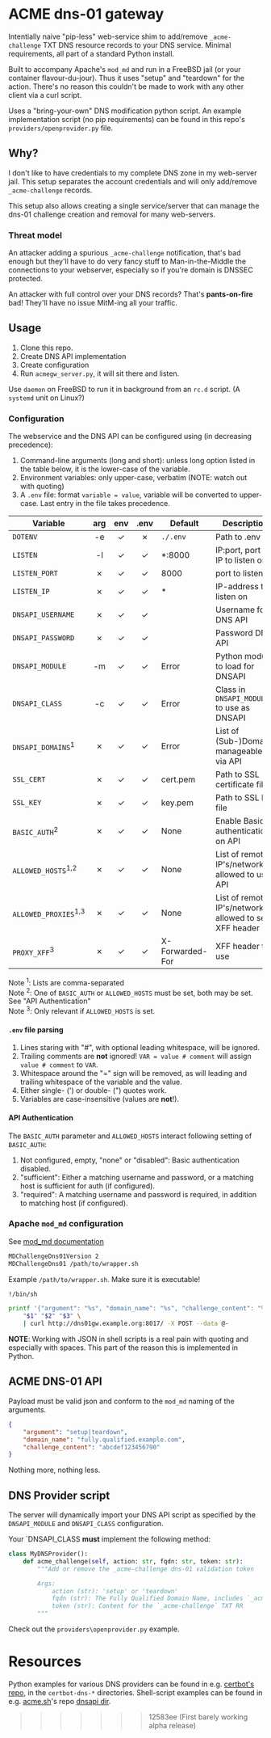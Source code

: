 # ACME dns-01 gateway

Intentially naive "pip-less" web-service shim to add/remove
`_acme-challenge` TXT DNS resource records to your DNS service. Minimal
requirements, all part of a standard Python install.

Built to accompany Apache's `mod_md` and run in a FreeBSD jail (or your
container flavour-du-jour). Thus it uses "setup" and "teardown" for the action.
There's no reason this couldn't be made to work with any other client via
a curl script.

Uses a "bring-your-own" DNS modification python script. An example
implementation script (no pip requirements) can be found in this repo's
`providers/openprovider.py` file.

## Why?

I don't like to have credentials to my complete DNS zone in my web-server jail.
This setup separates the account credentials and will only add/remove
`_acme-challenge` records.

This setup also allows creating a single service/server that can manage the
dns-01 challenge creation and removal for many web-servers.

### Threat model

An attacker adding a spurious `_acme-challenge` notification, that's bad enough
but they'll have to do very fancy stuff to Man-in-the-Middle the connections to
your webserver, especially so if you're domain is DNSSEC protected.

An attacker with full control over your DNS records? That's **pants-on-fire**
bad! They'll have no issue MitM-ing all your traffic.

## Usage

1. Clone this repo.
1. Create DNS API implementation
1. Create configuration
1. Run `acmegw_server.py`, it will sit there and listen.

Use `daemon` on FreeBSD to run it in background from an `rc.d` script.
(A `systemd` unit on Linux?)

### Configuration

The webservice and the DNS API can be configured using (in decreasing
precedence):

1. Command-line arguments (long and short): unless long option listed in the
   table below, it is the lower-case of the variable.
2. Environment variables: only upper-case, verbatim (NOTE: watch out with
   quoting)
3. A `.env` file: format `variable = value`, variable will be converted to
   upper-case. Last entry in the file takes precedence.

| Variable | arg | env | .env | Default | Description |
| ---      |:---:|:---:|:---:| --- | --- |
| `DOTENV`   | -e  | ✓ | ✗ | `./.env`  | Path to .env file |
| `LISTEN`   | -l  | ✓ | ✓ | *:8000 | IP:port, port or IP to listen on |
| `LISTEN_PORT` | ✗ | ✓ | ✓ | 8000 | port to listen on |
| `LISTEN_IP` | ✗ | ✓ | ✓ | * | IP-address to listen on |
| `DNSAPI_USERNAME` | ✗ | ✓ | ✓ | | Username for DNS API |
| `DNSAPI_PASSWORD` | ✗ | ✓ | ✓ | | Password  DNS API |
| `DNSAPI_MODULE` | -m | ✓ | ✓ | Error | Python module to load for DNSAPI |
| `DNSAPI_CLASS` | -c | ✓ | ✓ | Error | Class in `DNSAPI_MODULE` to use as DNSAPI |
| `DNSAPI_DOMAINS`<sup>1</sup> | ✗ | ✓ | ✓ | Error | List of (Sub-)Domains manageable via API |
| `SSL_CERT` | ✗ | ✓ | ✓ | cert.pem | Path to SSL certificate file |
| `SSL_KEY`  | ✗| ✓ | ✓ | key.pem | Path to SSL key file |
| `BASIC_AUTH`<sup>2</sup> | ✗ | ✓ | ✓ | None | Enable Basic authentication on API |
| `ALLOWED_HOSTS`<sup>1,2</sup> | ✗ | ✓ | ✓ | None | List of remote IP's/networks allowed to use API |
| `ALLOWED_PROXIES`<sup>1,3</sup> | ✗ | ✓ | ✓ | None | List of remote IP's/networks allowed to set XFF header |
| `PROXY_XFF`<sup>3</sup> | ✗ | ✓ | ✓ | X-Forwarded-For | XFF header to use |

Note <sup>1</sup>: Lists are comma-separated<br/>
Note <sup>2</sup>: One of `BASIC_AUTH` or `ALLOWED_HOSTS` must be set, both may be set. See "API Authentication"<br/>
Note <sup>3</sup>: Only relevant if `ALLOWED_HOSTS` is set.

#### `.env` file parsing

1. Lines staring with "#", with optional leading whitespace, will be ignored.
2. Trailing comments are **not** ignored! `VAR = value # comment` will assign
   `value # comment` to `VAR`.
3. Whitespace around the "=" sign will be removed, as will leading and trailing
   whitespace of the variable and the value.
4. Either single- (') or double- (") quotes work.
5. Variables are case-insensitive (values are **not**!).

#### API Authentication

The `BASIC_AUTH` parameter and `ALLOWED_HOSTS` interact following setting of
`BASIC_AUTH`:

1. Not configured, empty, "none" or "disabled": Basic authentication disabled.
2. "sufficient": Either a matching username and password, or a matching host is sufficient for auth (if configured).
3. "required": A matching username and password is required, in addition to matching host (if configured).

### Apache `mod_md` configuration

See [mod_md documentation](https://httpd.apache.org/docs/2.4/mod/mod_md.htm)

```apache
MDChallengeDns01Version 2
MDChallengeDns01 /path/to/wrapper.sh
```

Example `/path/to/wrapper.sh`. Make sure it is executable!

```sh
!/bin/sh

printf '{"argument": "%s", "domain_name": "%s", "challenge_content": "%s"}' \
    "$1" "$2" "$3" \
    | curl http://dns01gw.example.org:8017/ -X POST --data @-
```

**NOTE**: Working with JSON in shell scripts is a real pain with quoting and
especially with spaces. This part of the reason this is implemented in Python.

## ACME DNS-01 API

Payload must be valid json and conform to the `mod_md` naming of the arguments.

```json
{
    "argument": "setup|teardown",
    "domain_name": "fully.qualified.example.com",
    "challenge_content": "abcdef123456790" 
}
```

Nothing more, nothing less.

## DNS Provider script

The server will dynamically import your DNS API script as specified by the
`DNSAPI_MODULE` and `DNSAPI_CLASS` configuration.

Your `DNSAPI_CLASS **must** implement the following method: 

```python
class MyDNSProvider():
    def acme_challenge(self, action: str, fqdn: str, token: str):
        """Add or remove the _acme-challenge dns-01 validation token

        Args:
            action (str): 'setup' or 'teardown' 
            fqdn (str): The Fully Qualified Domain Name, includes `_acme-challenge` prefix 
            token (str): Content for the `_acme-challenge` TXT RR
        """
```

Check out the `providers\openprovider.py` example.

# Resources

Python examples for various DNS providers can be found in e.g.
[certbot's repo](https://github.com/certbot/certbot/), in the `certbot-dns-*`
directories.
Shell-script examples can be found in e.g. [acme.sh](https://acme.sh)'s repo
[dnsapi dir](https://github.com/acmesh-official/acme.sh/tree/master/dnsapi).
>>>>>>> 12583ee (First barely working alpha release)
